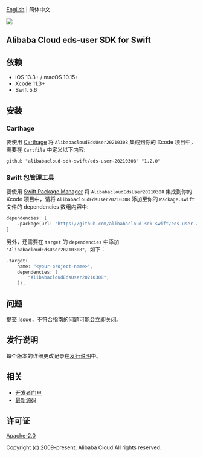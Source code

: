 [English](README.md) | 简体中文

![](https://aliyunsdk-pages.alicdn.com/icons/AlibabaCloud.svg)

## Alibaba Cloud eds-user SDK for Swift

## 依赖

- iOS 13.3+ / macOS 10.15+
- Xcode 11.3+
- Swift 5.6

## 安装

### Carthage

要使用 [Carthage](https://github.com/Carthage/Carthage) 将 `AlibabacloudEdsUser20210308` 集成到你的 Xcode 项目中，需要在 `Cartfile` 中定义以下内容:

```ogdl
github "alibabacloud-sdk-swift/eds-user-20210308" "1.2.0"
```

### Swift 包管理工具

要使用 [Swift Package Manager](https://swift.org/package-manager/) 将 `AlibabacloudEdsUser20210308` 集成到你的 Xcode 项目中，请将 `AlibabacloudEdsUser20210308` 添加至你的 `Package.swift` 文件的 dependencies 数组内容中:

```swift
dependencies: [
    .package(url: "https://github.com/alibabacloud-sdk-swift/eds-user-20210308.git", from: "1.2.0")
]
```

另外，还需要在 `target` 的 `dependencies` 中添加 `"AlibabacloudEdsUser20210308"`，如下：

```swift
.target(
    name: "<your-project-name>",
    dependencies: [
        "AlibabacloudEdsUser20210308",
    ]),
```

## 问题

[提交 Issue](https://github.com/alibabacloud-sdk-swift/eds-user-20210308/issues/new)，不符合指南的问题可能会立即关闭。

## 发行说明

每个版本的详细更改记录在[发行说明](./ChangeLog.txt)中。

## 相关

* [开发者门户](https://next.api.aliyun.com/home)
* [最新源码](https://github.com/alibabacloud-sdk-swift/eds-user-20210308)

## 许可证

[Apache-2.0](http://www.apache.org/licenses/LICENSE-2.0)

Copyright (c) 2009-present, Alibaba Cloud All rights reserved.
